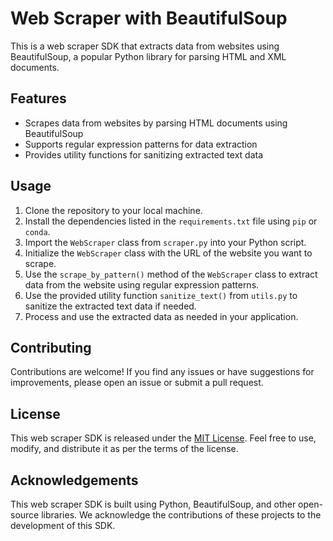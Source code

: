 # Web Scraper with BeautifulSoup

This is a web scraper SDK that extracts data from websites using BeautifulSoup, a popular Python library for parsing HTML and XML documents.

## Features

- Scrapes data from websites by parsing HTML documents using BeautifulSoup
- Supports regular expression patterns for data extraction
- Provides utility functions for sanitizing extracted text data

## Usage

1. Clone the repository to your local machine.
2. Install the dependencies listed in the `requirements.txt` file using `pip` or `conda`.
3. Import the `WebScraper` class from `scraper.py` into your Python script.
4. Initialize the `WebScraper` class with the URL of the website you want to scrape.
5. Use the `scrape_by_pattern()` method of the `WebScraper` class to extract data from the website using regular expression patterns.
6. Use the provided utility function `sanitize_text()` from `utils.py` to sanitize the extracted text data if needed.
7. Process and use the extracted data as needed in your application.

## Contributing

Contributions are welcome! If you find any issues or have suggestions for improvements, please open an issue or submit a pull request.

## License

This web scraper SDK is released under the [MIT License](LICENSE). Feel free to use, modify, and distribute it as per the terms of the license.

## Acknowledgements

This web scraper SDK is built using Python, BeautifulSoup, and other open-source libraries. We acknowledge the contributions of these projects to the development of this SDK.
